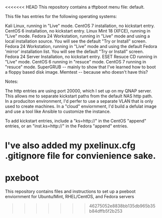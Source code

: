 <<<<<<< HEAD
This repository contains a tftpboot menu file: default.

This file has entries for the following operating systems:

Kali Linux, running in "Live" mode.
CentOS 7 installation, no kickstart entry.
CentOS 6 installation, no kickstart entry.
Linux Mint 18 (XFCE), running in "Live" mode.
Fedora 24 Workstation, running in "Live" mode and using a local installation source.  You will see the default "Try or Install" screen.
Fedora 24 Workstation, running in "Live" mode and using the default Fedora 'mirror' installation list.  You will see the default "Try or Install" screen.
Fedora 24 Server Installation, no kickstart entry.
ESET Resuce CD running in "Live" mode.
CentOS 6 running in "resuce" mode.
CentOS 7 running in "resuce" mode.
SuperGRUB -- mainly to show that I've learned how to boot a floppy based disk image.
Memtest -- because who doesn't have this?



Notes:

The http entries are using port 20000, which I set up on my QNAP server.  This allows me to separate kickstart paths from the default NAS http path.  In a produciton environment, I'd perfer to use a separate VLAN that is only used to create machines.  In a "cloud" enviornment, I'd build a defulat image and use a tool like Ansible to customize the instance.

To add kickstart entries, include a "ks=http://<path>" in the CentOS "append" entries, or an "inst.ks=http://<path>" in the Fedora "append" entries.

I've also added my pxelinux.cfg .gitignore file for convienience sake.
=======
# pxeboot
This repository contains files and instructions to set up a pxeboot enviornment for Ubuntu/Mint, RHEL/CentOS, and Fedora servers
>>>>>>> 46275052e8838bb135db965b35b84dffb5f2b253
